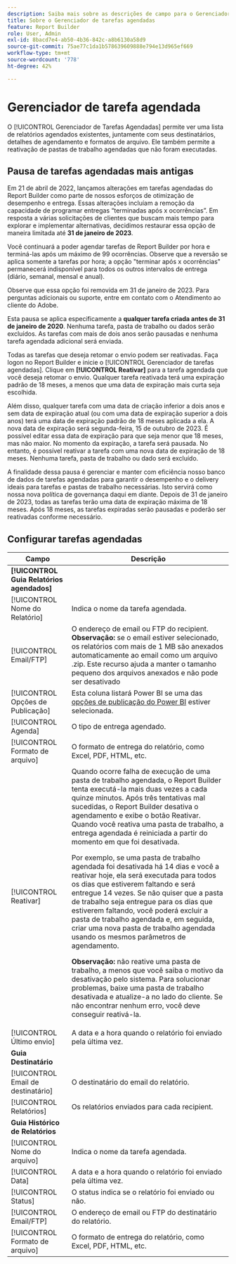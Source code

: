 ```yaml
---
description: Saiba mais sobre as descrições de campo para o Gerenciador de tarefas agendadas.
title: Sobre o Gerenciador de tarefas agendadas
feature: Report Builder
role: User, Admin
exl-id: 8bacd7e4-ab50-4b36-842c-a8b6130a58d9
source-git-commit: 75ae77c1da1b578639609888e794e13d965ef669
workflow-type: tm+mt
source-wordcount: '778'
ht-degree: 42%

---
```


# Gerenciador de tarefa agendada

O [!UICONTROL Gerenciador de Tarefas Agendadas] permite ver uma lista de relatórios agendados existentes, juntamente com seus destinatários, detalhes de agendamento e formatos de arquivo. Ele também permite a reativação de pastas de trabalho agendadas que não foram executadas.

## Pausa de tarefas agendadas mais antigas

Em 21 de abril de 2022, lançamos alterações em tarefas agendadas do Report Builder como parte de nossos esforços de otimização de desempenho e entrega. Essas alterações incluíam a remoção da capacidade de programar entregas “terminadas após x ocorrências”. Em resposta a várias solicitações de clientes que buscam mais tempo para explorar e implementar alternativas, decidimos restaurar essa opção de maneira limitada até **31 de janeiro de 2023**.

Você continuará a poder agendar tarefas de Report Builder por hora e terminá-las após um máximo de 99 ocorrências. Observe que a reversão se aplica somente a tarefas por hora; a opção &quot;terminar após x ocorrências&quot; permanecerá indisponível para todos os outros intervalos de entrega (diário, semanal, mensal e anual).

Observe que essa opção foi removida em 31 de janeiro de 2023.
Para perguntas adicionais ou suporte, entre em contato com o Atendimento ao cliente do Adobe.

Esta pausa se aplica especificamente a **qualquer tarefa criada antes de 31 de janeiro de 2020**. Nenhuma tarefa, pasta de trabalho ou dados serão excluídos. As tarefas com mais de dois anos serão pausadas e nenhuma tarefa agendada adicional será enviada.

Todas as tarefas que deseja retomar o envio podem ser reativadas. Faça logon no Report Builder e inicie o [!UICONTROL Gerenciador de tarefas agendadas]. Clique em **[!UICONTROL Reativar]** para a tarefa agendada que você deseja retomar o envio. Qualquer tarefa reativada terá uma expiração padrão de 18 meses, a menos que uma data de expiração mais curta seja escolhida.

Além disso, qualquer tarefa com uma data de criação inferior a dois anos e sem data de expiração atual (ou com uma data de expiração superior a dois anos) terá uma data de expiração padrão de 18 meses aplicada a ela. A nova data de expiração será segunda-feira, 15 de outubro de 2023. É possível editar essa data de expiração para que seja menor que 18 meses, mas não maior. No momento da expiração, a tarefa será pausada. No entanto, é possível reativar a tarefa com uma nova data de expiração de 18 meses. Nenhuma tarefa, pasta de trabalho ou dado será excluído.

A finalidade dessa pausa é gerenciar e manter com eficiência nosso banco de dados de tarefas agendadas para garantir o desempenho e o delivery ideais para tarefas e pastas de trabalho necessárias. Isto servirá como nossa nova política de governança daqui em diante. Depois de 31 de janeiro de 2023, todas as tarefas terão uma data de expiração máxima de 18 meses. Após 18 meses, as tarefas expiradas serão pausadas e poderão ser reativadas conforme necessário.

## Configurar tarefas agendadas

| Campo | Descrição |
| --- | --- |
| **[!UICONTROL Guia Relatórios agendados]** | |
| [!UICONTROL Nome do Relatório] | Indica o nome da tarefa agendada. |
| [!UICONTROL Email/FTP] | O endereço de email ou FTP do recipient. **Observação:** se o email estiver selecionado, os relatórios com mais de 1 MB são anexados automaticamente ao email como um arquivo .zip. Este recurso ajuda a manter o tamanho pequeno dos arquivos anexados e não pode ser desativado |
| [!UICONTROL Opções de Publicação] | Esta coluna listará Power BI se uma das [opções de publicação do Power BI](https://experienceleague.adobe.com/docs/analytics/analyze/report-builder/publish-powerbi/power-bi.html) estiver selecionada. |
| [!UICONTROL Agenda] | O tipo de entrega agendado. |
| [!UICONTROL Formato de arquivo] | O formato de entrega do relatório, como Excel, PDF, HTML, etc. |
| [!UICONTROL Reativar] | Quando ocorre falha de execução de uma pasta de trabalho agendada, o Report Builder tenta executá-la mais duas vezes a cada quinze minutos. Após três tentativas mal sucedidas, o Report Builder desativa o agendamento e exibe o botão Reativar. Quando você reativa uma pasta de trabalho, a entrega agendada é reiniciada a partir do momento em que foi desativada.<p>Por exemplo, se uma pasta de trabalho agendada foi desativada há 14 dias e você a reativar hoje, ela será executada para todos os dias que estiverem faltando e será entregue 14 vezes. Se não quiser que a pasta de trabalho seja entregue para os dias que estiverem faltando, você poderá excluir a pasta de trabalho agendada e, em seguida, criar uma nova pasta de trabalho agendada usando os mesmos parâmetros de agendamento.<p>**Observação:** não reative uma pasta de trabalho, a menos que você saiba o motivo da desativação pelo sistema. Para solucionar problemas, baixe uma pasta de trabalho desativada e atualize-a no lado do cliente. Se não encontrar nenhum erro, você deve conseguir reativá-la. |
| [!UICONTROL Último envio] | A data e a hora quando o relatório foi enviado pela última vez. |
| **Guia Destinatário** | |
| [!UICONTROL Email de destinatário] | O destinatário do email do relatório. |
| [!UICONTROL Relatórios] | Os relatórios enviados para cada recipient. |
| **Guia Histórico de Relatórios** | |
| [!UICONTROL Nome do arquivo] | Indica o nome da tarefa agendada. |
| [!UICONTROL Data] | A data e a hora quando o relatório foi enviado pela última vez. |
| [!UICONTROL Status] | O status indica se o relatório foi enviado ou não. |
| [!UICONTROL Email/FTP] | O endereço de email ou FTP do destinatário do relatório. |
| [!UICONTROL Formato de arquivo] | O formato de entrega do relatório, como Excel, PDF, HTML, etc. |
